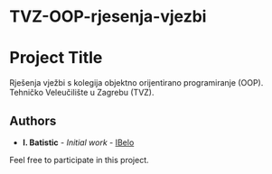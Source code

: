 # TVZ-OOP-rjesenja-vjezbi
# Project Title

Rješenja vježbi s kolegija objektno orijentirano programiranje (OOP). 
Tehničko Veleučilište u Zagrebu (TVZ).

## Authors

* **I. Batistic** - *Initial work* - [IBelo](https://github.com/IBelo)

Feel free to participate in this project.


